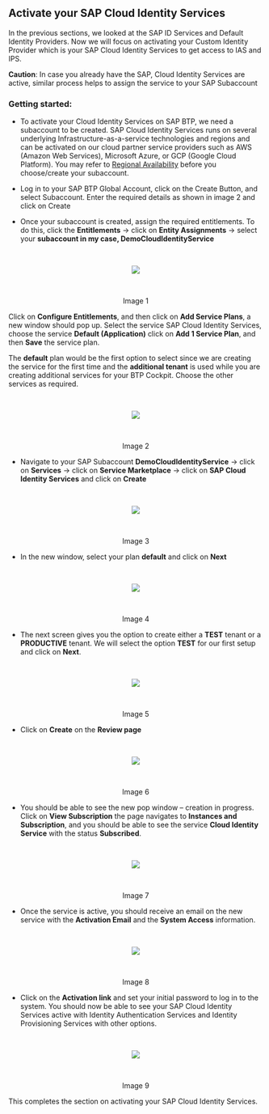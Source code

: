 ## Activate your SAP Cloud Identity Services 

In the previous sections, we looked at the SAP ID Services and Default Identity Providers. Now we will focus on activating your Custom Identity Provider which is your SAP Cloud Identity Services to get access to IAS and IPS.  

**Caution**: In case you already have the SAP, Cloud Identity Services are active, similar process helps to assign the service to your SAP Subaccount

### Getting started:

- To activate your Cloud Identity Services on SAP BTP, we need a subaccount to be created. SAP Cloud Identity Services runs on several underlying Infrastructure-as-a-service technologies and regions and can be activated on our cloud partner service providers such as AWS (Amazon Web Services), Microsoft Azure, or GCP (Google Cloud Platform). You may refer to [Regional Availability](https://help.sap.com/docs/identity-authentication/identity-authentication/regional-availability?q=data%20center) before you choose/create your subaccount.   

- Log in to your SAP BTP Global Account, click on the Create Button, and select Subaccount. Enter the required details as shown in image 2 and click on Create 

- Once your subaccount is created, assign the required entitlements. To do this, click the **Entitlements** -> click on **Entity Assignments** -> select your **subaccount in my case, DemoCloudIdentityService**

<br>
<p align="center"> 
<img src="images/3.1_Entitlements.png"> 
</p>
<br>
<p align="center" <b>Image 1</b> </p>

Click on **Configure Entitlements**, and then click on **Add Service Plans**, a new window should pop up. Select the service SAP Cloud Identity Services, choose the service **Default (Application)** click on **Add 1 Service Plan**, and then **Save** the service plan.  

The **default** plan would be the first option to select since we are creating the service for the first time and the **additional tenant** is used while you are creating additional services for your BTP Cockpit. Choose the other services as required. 

<br>
<p align="center"> 
<img src="images/3.2_DefaultPlan.png"> 
</p>
<br>
<p align="center" <b>Image 2</b> </p>

- Navigate to your SAP Subaccount **DemoCloudIdentityService** -> click on **Services** -> click on **Service Marketplace** -> click on **SAP Cloud Identity Services** and click on **Create** 

<br>
<p align="center"> 
<img src="images/3.3_CreatePlan.png"> 
</p>
<br>
<p align="center" <b>Image 3</b> </p>

- In the new window, select your plan **default** and click on **Next**

<br>
<p align="center"> 
<img src="images/3.4_SelectPlan.png"> 
</p>
<br>
<p align="center" <b>Image 4</b> </p>

- The next screen gives you the option to create either a **TEST** tenant or a **PRODUCTIVE** tenant. We will select the option **TEST** for our first setup and click on **Next**.

<br>
<p align="center"> 
<img src="images/3.5 _ServiceType-Test.png"> 
</p>
<br>
<p align="center" <b>Image 5</b> </p>

- Click on **Create** on the **Review page** 

<br>
<p align="center"> 
<img src="images/3.6_CreateIAS.png"> 
</p>
<br>
<p align="center" <b>Image 6</b> </p>

- You should be able to see the new pop window – creation in progress. Click on **View Subscription** the page navigates to **Instances and Subscription**, and you should be able to see the service **Cloud Identity Service** with the status **Subscribed**.

<br>
<p align="center"> 
<img src="images/3.7_Subscribed.png"> 
</p>
<br>
<p align="center" <b>Image 7</b> </p>

- Once the service is active, you should receive an email on the new service with the **Activation Email** and the **System Access** information.

<br>
<p align="center"> 
<img src="images/3.8_Email.png"> 
</p>
<br>
<p align="center" <b>Image 8</b> </p>

- Click on the **Activation link** and set your initial password to log in to the system. You should now be able to see your SAP Cloud Identity Services active with Identity Authentication Services and Identity Provisioning Services with other options.

<br>
<p align="center"> 
<img src="images/3.9_AccountActive.png"> 
</p>
<br>
<p align="center" <b>Image 9</b> </p>

This completes the section on activating your SAP Cloud Identity Services. 
